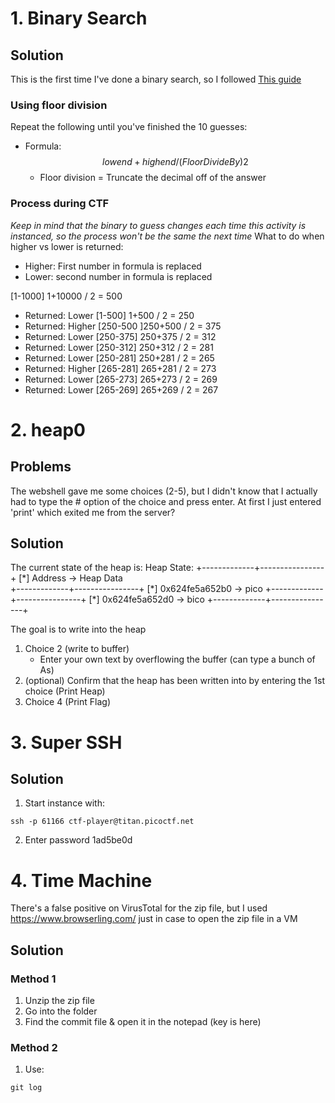 # 1. Binary Search
## Solution
This is the first time I've done a binary search, so I followed [This guide](https://www.youtube.com/watch?v=0qzEqPWw6Oc)
### Using floor division
Repeat the following until you've finished the 10 guesses:
- Formula: 
$$
low end + high end/(FloorDivideBy)2
$$
	- Floor division = Truncate the decimal off of the answer
### Process during CTF
*Keep in mind that the binary to guess changes each time this activity is instanced, so the process won't be the same the next time*
What to do when higher vs lower is returned:
- Higher: First number in formula is replaced
- Lower: second number in formula is replaced

[1-1000] 1+10000 / 2 = 500
- Returned: Lower
[1-500] 1+500 / 2 =  250
- Returned: Higher
[250-500 ]250+500 / 2 = 375
- Returned: Lower
[250-375] 250+375 / 2 = 312
- Returned: Lower
[250-312] 250+312 / 2 = 281
- Returned: Lower
[250-281] 250+281 / 2 = 265
- Returned: Higher
[265-281] 265+281 /  2 = 273
- Returned: Lower
[265-273] 265+273 / 2 = 269
- Returned: Lower
[265-269] 265+269 / 2 = 267

# 2. heap0
## Problems
The webshell gave me some choices (2-5), but I didn't know that I actually had to type the # option of the choice and press enter. At first I just entered 'print' which exited me from the server?
## Solution
The current state of the heap is:
Heap State:
+-------------+----------------+
[\*] Address   ->   Heap Data   
+-------------+----------------+
[\*]   0x624fe5a652b0  ->   pico
+-------------+----------------+
[\*]   0x624fe5a652d0  ->   bico
+-------------+----------------+

The goal is to write into the heap
1. Choice 2 (write to buffer)
	- Enter your own text by overflowing the buffer (can type a bunch of As)
2. (optional) Confirm that the heap has been written into by entering the 1st choice (Print Heap)
3. Choice 4 (Print Flag)
# 3. Super SSH
## Solution
1. Start instance with:
```
ssh -p 61166 ctf-player@titan.picoctf.net
```
2. Enter password 1ad5be0d
# 4. Time Machine
There's a false positive on VirusTotal for the zip file, but I used https://www.browserling.com/ just in case to open the zip file in a VM
## Solution
### Method 1
1. Unzip the zip file
2. Go into the folder
3. Find the commit file & open it in the notepad (key is here)
### Method 2
1. Use:
```
git log
